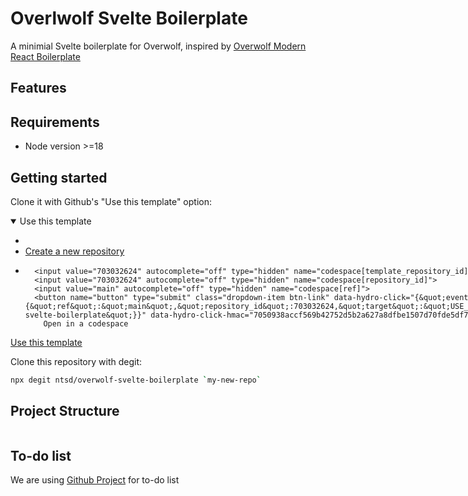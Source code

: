 # Overlwolf Svelte Boilerplate

A minimial Svelte boilerplate for Overwolf, inspired by [Overwolf Modern React Boilerplate](https://github.com/AlbericoD/overwolf-modern-react-boilerplate)

## Features

## Requirements

- Node version >=18

## Getting started

Clone it with Github's "Use this template" option:

<details data-view-component="true" class="details-overlay details-reset position-relative" open="">
      <summary role="button" data-view-component="true" class="btn-primary btn ml-2">    <span class=" d-none d-md-flex  flex-items-center">
          Use this template
          <span class="dropdown-caret ml-1"></span>
        </span>
</summary>
    <div data-view-component="true">        <ul class="dropdown-menu dropdown-menu-sw" style="width: fit-content;">
  <li class="d-block d-md-none dropdown-divider" role="none"></li>
  <li>
    <a class="dropdown-item" href="/new?template_name=overwolf-svelte-boilerplate&amp;template_owner=ntsd">Create a new repository</a>
  </li>
  <li>
    <!-- '"` --><!-- </textarea></xmp> --><form data-turbo="false" target="_blank" action="/codespaces" accept-charset="UTF-8" method="post"><input type="hidden" name="authenticity_token" value="Dh5CHnYXZkC_rizpXfiwxV1mjfG8tfteVpyU_l_l0VOysHfTxx8J8RJ94p96LkRsuln35V1_b6xqM2qwMwjH5g" autocomplete="off">
      
      <input value="703032624" autocomplete="off" type="hidden" name="codespace[template_repository_id]">
      <input value="703032624" autocomplete="off" type="hidden" name="codespace[repository_id]">
      <input value="main" autocomplete="off" type="hidden" name="codespace[ref]">
      <button name="button" type="submit" class="dropdown-item btn-link" data-hydro-click="{&quot;event_type&quot;:&quot;codespace_create.click&quot;,&quot;payload&quot;:{&quot;ref&quot;:&quot;main&quot;,&quot;repository_id&quot;:703032624,&quot;target&quot;:&quot;USE_TEMPLATE_DROPDOWN&quot;,&quot;user_id&quot;:8283616,&quot;originating_url&quot;:&quot;https://github.com/ntsd/overwolf-svelte-boilerplate&quot;}}" data-hydro-click-hmac="7050938accf569b42752d5b2a627a8dfbe1507d70fde5df79367bde4837b16dd">
        Open in a codespace
</button></form>  </li>
</ul>


</div>
</details>

<a class="btn-primary btn" href="https://github.com/new?template_name=overwolf-svelte-boilerplate&template_owner=ntsd">
<span class="d-none d-md-flex  flex-items-center">
    Use this template
</span>
</a>

Clone this repository with degit:

```sh
npx degit ntsd/overwolf-svelte-boilerplate `my-new-repo`
```

## Project Structure

```tree

```

## To-do list

We are using [Github Project](https://github.com/ntsd/overwolf-svelte-boilerplate/projects) for to-do list
